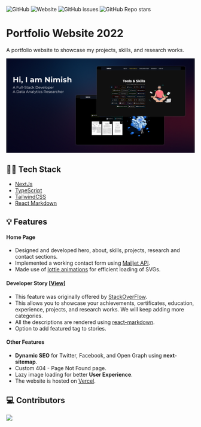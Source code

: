 ![GitHub](https://img.shields.io/github/license/nimishjn/portfolio-2022?style=for-the-badge)
![Website](https://img.shields.io/website?down_color=red&down_message=Down&style=for-the-badge&up_color=green&up_message=Online&url=https%3A%2F%2Fnimish-jain.com)
![GitHub issues](https://img.shields.io/github/issues-raw/nimishjn/portfolio-2022?style=for-the-badge)
![GitHub Repo stars](https://img.shields.io/github/stars/nimishjn/portfolio-2022?style=for-the-badge)

# Portfolio Website 2022
A portfolio website to showcase my projects, skills, and research works.

![Banner](public/banner.png)

## 👨‍💻 Tech Stack
- [NextJs](https://nextjs.org/)
- [TypeScript](https://www.typescriptlang.org/)
- [TailwindCSS](https://tailwindcss.com/)
- [React Markdown](https://www.npmjs.com/package/react-markdown)

## 💡 Features

#### Home Page
- Designed and developed hero, about, skills, projects, research and contact sections.
- Implemented a working contact form using [Mailjet API](https://www.mailjet.com/).
- Made use of [lottie animations](https://lottiefiles.com/) for efficient loading of SVGs.

#### Developer Story [[View](https://nimish-jain.com/story)]
- This feature was originally offered by [StackOverFlow](https://stackoverflow.com/users/story/join).
- This allows you to showcase your achievements, certificates, education, experience, projects, and research works. We will keep adding more categories.
- All the descriptions are rendered using [react-markdown](https://www.npmjs.com/package/react-markdown).
- Option to add featured tag to stories.


#### Other Features
- **Dynamic SEO** for Twitter, Facebook, and Open Graph using **next-sitemap**.
- Custom 404 - Page Not Found page.
- Lazy image loading for better **User Experience**.
- The website is hosted on [Vercel](https://vercel.com/).

## 💻 Contributors
<a href="https://github.com/nimishjn/portfolio-2022/graphs/contributors">
  <img src="https://contrib.rocks/image?repo=nimishjn/portfolio-2022" />
</a>
